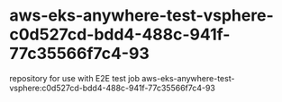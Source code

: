 # aws-eks-anywhere-test-vsphere-c0d527cd-bdd4-488c-941f-77c35566f7c4-93
repository for use with E2E test job aws-eks-anywhere-test-vsphere:c0d527cd-bdd4-488c-941f-77c35566f7c4-93
